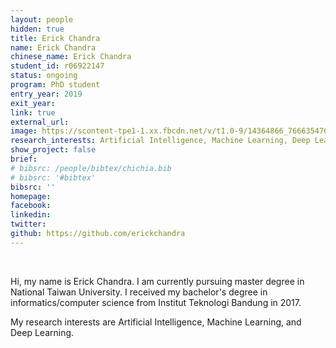 ```yaml
---
layout: people
hidden: true
title: Erick Chandra
name: Erick Chandra
chinese_name: Erick Chandra
student_id: r06922147
status: ongoing
program: PhD student
entry_year: 2019
exit_year:
link: true
external_url:
image: https://scontent-tpe1-1.xx.fbcdn.net/v/t1.0-9/14364866_766635476812673_1441247740661774941_n.jpg?oh=284077beb4c499d82a492df6f15d449a&oe=5B493CAE
research_interests: Artificial Intelligence, Machine Learning, Deep Learning
show_project: false
brief: 
# bibsrc: /people/bibtex/chichia.bib
# bibsrc: '#bibtex'
bibsrc: ''
homepage: 
facebook: 
linkedin: 
twitter: 
github: https://github.com/erickchandra
---
```


<br />

Hi, my name is Erick Chandra. I am currently pursuing master degree in National Taiwan University. I received my bachelor's degree in informatics/computer science from Institut Teknologi Bandung in 2017.

My research interests are Artificial Intelligence, Machine Learning, and Deep Learning.

<pre id="bibtex">
</pre>

